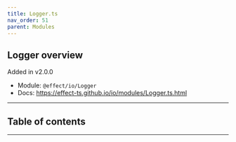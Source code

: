 ```yaml
---
title: Logger.ts
nav_order: 51
parent: Modules
---
```


## Logger overview

Added in v2.0.0

- Module: `@effect/io/Logger`
- Docs: https://effect-ts.github.io/io/modules/Logger.ts.html

---

<h2 class="text-delta">Table of contents</h2>

---
